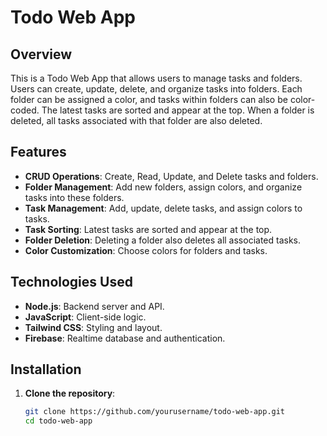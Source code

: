 # Todo Web App

## Overview

This is a Todo Web App that allows users to manage tasks and folders. Users can create, update, delete, and organize tasks into folders. Each folder can be assigned a color, and tasks within folders can also be color-coded. The latest tasks are sorted and appear at the top. When a folder is deleted, all tasks associated with that folder are also deleted.

## Features

- **CRUD Operations**: Create, Read, Update, and Delete tasks and folders.
- **Folder Management**: Add new folders, assign colors, and organize tasks into these folders.
- **Task Management**: Add, update, delete tasks, and assign colors to tasks.
- **Task Sorting**: Latest tasks are sorted and appear at the top.
- **Folder Deletion**: Deleting a folder also deletes all associated tasks.
- **Color Customization**: Choose colors for folders and tasks.

## Technologies Used

- **Node.js**: Backend server and API.
- **JavaScript**: Client-side logic.
- **Tailwind CSS**: Styling and layout.
- **Firebase**: Realtime database and authentication.

## Installation

1. **Clone the repository**:

   ```bash
   git clone https://github.com/yourusername/todo-web-app.git
   cd todo-web-app
